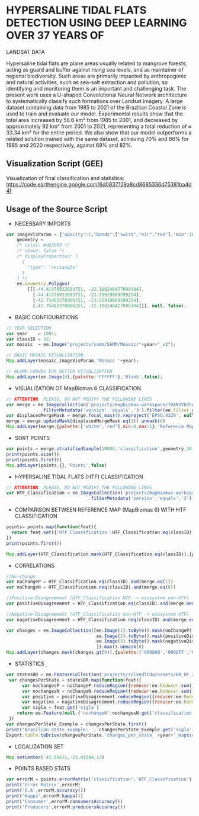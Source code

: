# HYPERSALINE TIDAL FLATS DETECTION USING DEEP LEARNING OVER 37 YEARS OF
LANDSAT DATA

Hypersaline tidal flats are plane areas usually related to mangrove forests, acting as guard and buffer against rising sea
levels, and as maintainer of regional biodiversity. Such areas are primarily impacted by anthropogenic and natural activities, such as sea-salt extraction and pollution, so identifying and monitoring them is an important and challenging task. The present work uses a U-shaped Convolutional Neural Network architecture to systematically classify such formations over Landsat imagery. A large dataset containing data from 1985 to 2021 of the Brazilian Coastal Zone is used to train and evaluate our model. Experimental results show that the total area increased by 58.6 km² from 1985 to 2001, and decreased by approximately 92 km² from 2001 to 2021, representing a total reduction of ≈ 33.34 km² for the entire period. We also show that our model outperforms a related solution trained with the same dataset, achieving 70% and 86% for 1985 and 2020 respectively, against 69% and 82%.

## Visualization Script (GEE)
Visualization of final classification and statistics: https://code.earthengine.google.com/6d0837129a8cd8685336d75381ba4d4f



## Usage of the Source Script
* NECESSARY IMPORTS
```javascript
var imageVisParam = {"opacity":1,"bands":["swir1","nir","red"],"min":100,"max":143,"gamma":1},
    geometry = 
    /* color: #d63000 */
    /* shown: false */
    /* displayProperties: [
      {
        "type": "rectangle"
      }
    ] */
    ee.Geometry.Polygon(
        [[[-44.41376933593751, -22.106248427099384],
          [-44.41376933593751, -23.55919889599254],
          [-42.75483378906251, -23.55919889599254],
          [-42.75483378906251, -22.106248427099384]]], null, false);
```
* BASIC CONFIGURATIONS
```javascript
// YEAR SELECTION
var year    = 1985;
var classID = 32;
var mosaic  = ee.Image("projects/samm/SAMM/Mosaic/"+year+"_v2");

// BASIC MOSAIC VISUALIZATION
Map.addLayer(mosaic,imageVisParam,'Mosaic '+year);

// BLANK CANVAS FOR BETTER VISUALIZATION
Map.addLayer(ee.Image(0),{palette:'FFFFFF'},'Blank',false);
```

* VISUALIZATION OF MapBiomas 6 CLASSIFICATION
```javascript
// ATTENTION: PLEASE, DO NOT MODIFY THE FOLLOWING LINES
var merge = ee.ImageCollection('projects/mapbiomas-workspace/TRANSVERSAIS/ZONACOSTEIRA6-FT')
             .filterMetadata('version','equals','3').filter(ee.Filter.eq('year',year)).max().eq(classID).unmask(0);
var displacedMergeMask = merge.focal_max(4).reproject('EPSG:4326', null, 30)
merge = merge.updateMask(displacedMergeMask.eq(1)).unmask(0)
Map.addLayer(merge,{palette:['white','red'],min:0,max:1},'Reference Mapbiomas Collection 6',false)
```

* SORT POINTS
```javascript
var points = merge.stratifiedSample(10000,'classification',geometry,30,null,1,[0,1],[5000,5000],true,1,true)
print(points.size())
print(points.first())
Map.addLayer(points,{},'Points',false)
```
* HYPERSALINE TIDAL FLATS (HTF) CLASSIFICATION
```javascript
// ATTENTION: PLEASE, DO NOT MODIFY THE FOLLOWING LINES
var HTF_Classification = ee.ImageCollection('projects/mapbiomas-workspace/TRANSVERSAIS/COLECAO7/zona-costeira')
                               .filterMetadata('version','equals','2').filter(ee.Filter.eq('year',year)).max().unmask(0)
```
* COMPARISON BETWEEN REFERENCE MAP (MapBiomas 6) WITH HTF CLASSIFICATION
```javascript
points= points.map(function(feat){
  return feat.set({'HTF_Classification':HTF_Classification.eq(classID).reduceRegion(ee.Reducer.first(),feat.geometry(),30).get('classification')})
})
print(points.first())

Map.addLayer(HTF_Classification.mask(HTF_Classification.eq(classID)),{palette:'blue'},'HTF Classification',false)
```

* CORRELATIONS
```javascript
//No-change
var noChangeP = HTF_Classification.eq(classID).and(merge.eq(1))
var noChangeN = HTF_Classification.neq(classID).and(merge.eq(0))

//Positive-Disagreement (HTF_Classification HTF -> ecosystem non-HTF)
var positiveDisagreement = HTF_Classification.eq(classID).and(merge.neq(1))

//Negative-Disagreement (HTF_Classification non-HTF -> ecosystem HTF)
var nagativeDisagreement = HTF_Classification.neq(classID).and(merge.eq(1))

var changes = ee.ImageCollection([ee.Image(1).toByte().mask(noChangeP),
                                  ee.Image(2).toByte().mask(positiveDisagreement),
                                  ee.Image(3).toByte().mask(nagativeDisagreement)
                                  ]).max().unmask(0)
Map.addLayer(changes.mask(changes.gt(0)),{palette:['000000','0000FF','00FF00','FF0000'],min:0,max:3},'Changes')
```

* STATISTICS
```javascript
var statesBR = ee.FeatureCollection('projects/solvedltda/assets/BR_UF_2021')
 var changesPerState = statesBR.map(function(feat){
      var nochangesP = noChangeP.reduceRegion({reducer:ee.Reducer.sum(),geometry:feat.geometry(),scale:30,maxPixels:1e13})
      var nochangesN = noChangeN.reduceRegion({reducer:ee.Reducer.sum(),geometry:feat.geometry(),scale:30,maxPixels:1e13})
      var positive = positiveDisagreement.reduceRegion({reducer:ee.Reducer.sum(),geometry:feat.geometry(),scale:30,maxPixels:1e13})
      var negative = nagativeDisagreement.reduceRegion({reducer:ee.Reducer.sum(),geometry:feat.geometry(),scale:30,maxPixels:1e13})
      var sigla = feat.get('sigla')
    return ee.Feature(null,{'nochangeN':nochangesN.get('classification'),'nochangeP':nochangesP.get('classification'),'positive':positive.get('classification'),'negative':negative.get('classification'),'sigla':sigla})
 })
var changesPerState_Exemple = changesPerState.first()
print('Brasilian state exemple: ', changesPerState_Exemple.get('sigla'), changesPerState_Exemple) 
Export.table.toDrive(changesPerState,'changes_per_state_'+year+'_mapbiomas','results_HTF','changes_per_state_'+year+'_mapbiomas')
```

* LOCALIZATION SET
```javascript
Map.setCenter(-43.59631,-23.01244,13)
```

* POINTS BASED STATS
```javascript
var errorM = points.errorMatrix('classification','HTF_Classification')
print('Error Matrix',errorM)
print('O.A',errorM.accuracy())
print('Kappa',errorM.kappa())
print('Consumer',errorM.consumersAccuracy())
print('Producers',errorM.producersAccuracy())
